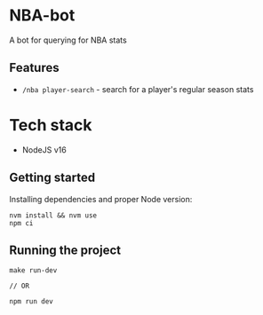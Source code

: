 # NBA-bot
A bot for querying for NBA stats

## Features
- `/nba player-search` - search for a player's regular season stats

# Tech stack
- NodeJS v16

## Getting started

Installing dependencies and proper Node version:
```
nvm install && nvm use
npm ci
```

## Running the project
```
make run-dev

// OR

npm run dev
```